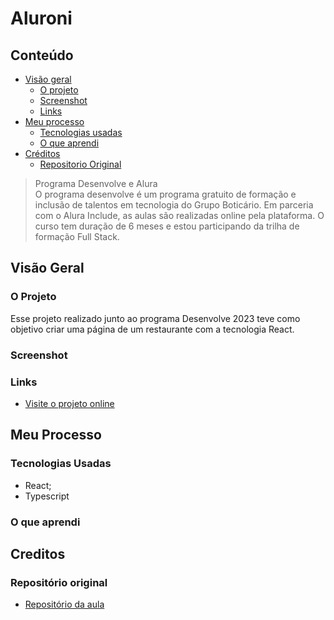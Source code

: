 # Aluroni

## Conteúdo

- [Visão geral](#visão-geral)
  - [O projeto](#o-projeto)
  - [Screenshot](#screenshot)
  - [Links](#links)
- [Meu processo](#meu-processo)
  - [Tecnologias usadas](#tecnologias-usadas)
  - [O que aprendi](#o-que-aprendi)
- [Créditos](#creditos)
   - [Repositorio Original](#repositório-original)


> Programa Desenvolve e Alura <br>
O programa desenvolve é um programa gratuito de formação e inclusão de talentos em tecnologia do Grupo Boticário. Em parceria com o Alura Include, as aulas são realizadas online pela plataforma. O curso tem duração de 6 meses e estou participando da trilha de formação Full Stack.

## Visão Geral
### O Projeto
Esse projeto realizado junto ao programa Desenvolve 2023 teve como objetivo criar uma página de um restaurante com a tecnologia React.

### Screenshot

### Links
- [Visite o projeto online]()

## Meu Processo

### Tecnologias Usadas
- React;
- Typescript

### O que aprendi

## Creditos

### Repositório original
- [Repositório da aula](https://github.com/alura-cursos/aluroni-introducao/tree/Aula5)
